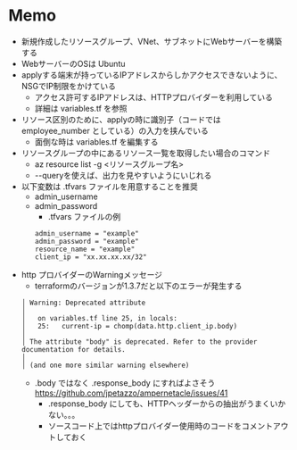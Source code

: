 # Memo

- 新規作成したリソースグループ、VNet、サブネットにWebサーバーを構築する
- WebサーバーのOSは Ubuntu
- applyする端末が持っているIPアドレスからしかアクセスできないように、NSGでIP制限をかけている
    - アクセス許可するIPアドレスは、HTTPプロバイダーを利用している
    - 詳細は variables.tf を参照
- リソース区別のために、applyの時に識別子（コードでは employee_number としている）の入力を挟んでいる
    - 面倒な時は variables.tf を編集する
- リソースグループの中にあるリソース一覧を取得したい場合のコマンド
    - az resource list -g <リソースグループ名>
    - --queryを使えば、出力を見やすいようにいじれる
- 以下変数は .tfvars ファイルを用意することを推奨
    - admin_username
    - admin_password
        - .tfvars ファイルの例
        ```
        admin_username = "example"
        admin_password = "example"
        resource_name = "example"
        client_ip = "xx.xx.xx.xx/32"
        ```
- http プロバイダーのWarningメッセージ
    - terraformのバージョンが1.3.7だと以下のエラーが発生する
    ```
    │ Warning: Deprecated attribute
    │ 
    │   on variables.tf line 25, in locals:
    │   25:   current-ip = chomp(data.http.client_ip.body)
    │ 
    │ The attribute "body" is deprecated. Refer to the provider documentation for details.
    │ 
    │ (and one more similar warning elsewhere)
    ```
    - .body ではなく .response_body にすればよさそう
    https://github.com/jpetazzo/ampernetacle/issues/41
        - .response_body にしても、HTTPヘッダーからの抽出がうまくいかない。。。
        - ソースコード上ではhttpプロバイダー使用時のコードをコメントアウトしておく